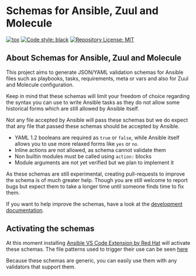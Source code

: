 # Schemas for Ansible, Zuul and Molecule

[![tox](https://github.com/ansible-community/schemas/actions/workflows/test.yml/badge.svg)](https://github.com/ansible-community/schemas/actions/workflows/test.yml)
[![Code style: black](https://img.shields.io/badge/code%20style-black-000000.svg)](https://github.com/psf/black)
[![Repository License: MIT](https://img.shields.io/badge/license-MIT-brightgreen.svg)](LICENSE)

## About Schemas for Ansible, Zuul and Molecule

This project aims to generate JSON/YAML validation schemas for Ansible
files such as playbooks, tasks, requirements, meta or vars and also for
Zuul and Molecule configuration.

Keep in mind that these schemas will limit your freedom of choice regarding
the syntax you can use to write Ansible tasks as they do not allow some
historical forms which are still allowed by Ansible itself.

Not any file accepted by Ansible will pass these schemas but we do expect
that any file that passed these schemas should be accepted by Ansible.

* YAML 1.2 booleans are required as `true` or `false`, while Ansible itself
  allows you to use more relaxed forms like `yes` or `no`.
* Inline actions are not allowed, as schema cannot validate them
* Non builtin modules must be called using `action:` blocks
* Module arguments are not yet verified but we plan to implement it

As these schemas are still experimental, creating pull-requests to improve the
schema is of much greater help. Though you are still welcome to report bugs
but expect them to take a longer time until someone finds time to fix them.

If you want to help improve the schemas, have a look at the [development
documentation](CONTRIBUTING.md).

## Activating the schemas

At this moment installing [Ansible VS Code Extension by Red Hat](https://marketplace.visualstudio.com/items?itemName=redhat.ansible)
will activate these schemas. The file patterns used to trigger their use can be seen
[here](https://github.com/ansible-community/vscode-ansible/blob/master/package.json#L44-L94)

Because these schemas are generic, you can easily use them with any validators
that support them.

